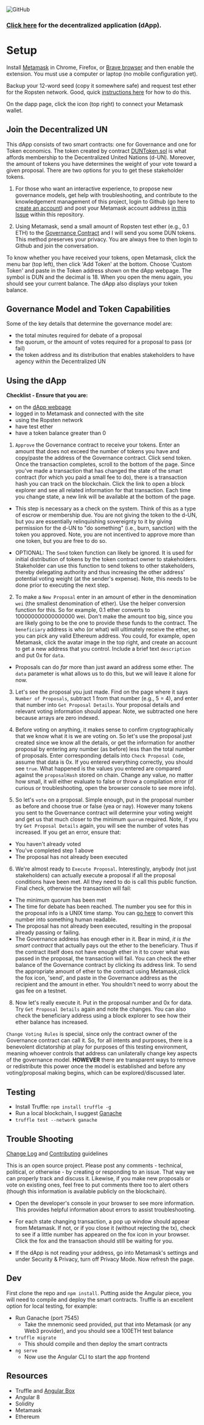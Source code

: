 ![GitHub](https://img.shields.io/github/license/FugueWeb/dapp-dun)

### [Click here](https://fugueweb.com/dev/dun) for the decentralized application (dApp).

# Setup

Install [Metamask](https://metamask.io/) in Chrome, Firefox, or [Brave browser](https://brave.com/) and then enable the extension. You must use a computer or laptop (no mobile configuration yet).

Backup your 12-word seed (copy it somewhere safe) and request test ether for the Ropsten network. Good, quick [instructions here](https://blog.bankex.org/how-to-buy-ethereum-using-metamask-ccea0703daec) for how to do this.

On the dapp page, click the icon (top right) to connect your Metamask wallet.

## Join the Decentralized UN

This dApp consists of two smart contracts: one for Governance and one for Token economics. The token created by contract [DUNToken.sol](https://ropsten.etherscan.io/address/0x034b62Abcd077de0FF079EEbb4598FF6dB0cE6Ea) is what affords membership to the Decentralized United Nations (d-UN). Moreover, the amount of tokens you have determines the weight of your vote toward a given proposal. There are two options for you to get these stakeholder tokens.

1. For those who want an interactive experience, to propose new governance models, get help with troubleshooting, and contribute to the knowledgement management of this project, login to Github (go here to [create an account](https://github.com/join)) and post your Metamask account address [in this Issue](https://github.com/fuguefoundation/dapp-dun/issues/1) within this repository.

2. Using Metamask, send a small amount of Ropsten test ether (e.g., 0.1 ETH) to the [Governance Contract](https://ropsten.etherscan.io/address/0x65757C9A900f19A7d8949Ce323Aa18c29C26204b) and I will send you some DUN tokens. This method preserves your privacy. You are always free to then login to Github and join the conversation.

To know whether you have received your tokens, open Metamask, click the menu bar (top left), then click 'Add Token' at the bottom. Choose 'Custom Token' and paste in the Token address shown on the dApp webpage. The symbol is DUN and the decimal is 18. When you open the menu again, you should see your current balance. The dApp also displays your token balance.

## Governance Model and Token Capabilities

Some of the key details that determine the governance model are:
* the total minutes required for debate of a proposal
* the quorum, or the amount of votes required for a proposal to pass (or fail)
* the token address and its distribution that enables stakeholders to have agency within the Decentralized UN

## Using the dApp

**Checklist - Ensure that you are:** 
* on the [dApp webpage](https://fugueweb.com/dev/dun)
* logged in to Metamask and connected with the site
* using the Ropsten network
* have test ether
* have a token balance greater than 0

1. `Approve` the Governance contract to receive your tokens. Enter an amount that does not exceed the number of tokens you have and copy/paste the address of the Governance contract. Click send token. Once the transaction completes, scroll to the bottom of the page. Since you've made a transaction that has changed the state of the smart contract (for which you paid a small fee to do), there is a transaction hash you can track on the blockchain. Click the link to open a block explorer and see all related information for that transaction. Each time you change state, a new link will be available at the bottom of the page.

* This step is necessary as a check on the system. Think of this as a type of escrow or membership due. You are not giving the token to the d-UN, but you are essentially relinquishing sovereignty to it by giving permission for the d-UN to "do something" (i.e., burn, sanction) with the token you approved. Note, you are not incentived to approve more than one token, but you are free to do so.

* OPTIONAL: The `Send` token function can likely be ignored. It is used for initial distribution of tokens by the token contract owner to stakeholders. Stakeholder can use this function to send tokens to other stakeholders, thereby delegating authority and thus increasing the other address' potential voting weight (at the sender's expense). Note, this needs to be done prior to executing the next step.

2. To make a `New Proposal` enter in an amount of ether in the denomination `wei` (the smallest denomination of ether). Use the helper conversion function for this. So for example, 0.1 ether converts to 100000000000000000 wei. Don't make the amount too big, since you are likely going to be the one to provide these funds to the contract. The `beneficiary` address is who (or what) will ultimately receive the ether, so you can pick any valid Ethereum address. You could, for example, open Metamask, click the avatar image in the top right, and create an account to get a new address that you control. Include a brief text `description` and put 0x for `data`.

* Proposals can do *far* more than just award an address some ether. The `data` parameter is what allows us to do this, but we will leave it alone for now.

3. Let's see the proposal you just made. Find on the page where it says `Number of Proposals`, subtract 1 from that number (e.g., 5 = 4), and enter that number into `Get Proposal Details`. Your proposal details and relevant voting information should appear. Note, we subtracted one here because arrays are zero indexed.

4. Before voting on anything, it makes sense to confirm cryptographically that we know what it is we are voting on. So let's use the proposal just created since we know all the details, or get the information for another proposal by entering any number (as before) less than the total number of proposals. Enter corresponding details into `Check Proposal Code`, assume that data is 0x. If you entered everything correctly, you should see `true`. What happened is the values you entered are compared against the `proposalHash` stored on chain. Change any value, no matter how small, it will either evaluate to false or throw a compilation error (if curious or troubleshooting, open the browser console to see more info).

5. So let's `vote` on a proposal. Simple enough, put in the proposal number as before and choose true or false (yea or nay). However many tokens you sent to the Governance contract will determine your voting weight and get us that much closer to the minimum `quorum` required. Note, if you try `Get Proposal Details` again, you will see the number of votes has increased. If you get an error, ensure that:
* You haven't already voted
* You've completed step 1 above
* The proposal has not already been executed

6. We're almost ready to `Execute Proposal`. Interestingly, anybody (not just stakeholders) can actually execute a proposal if all the proposal conditions have been met. All they need to do is call this public function. Final check, otherwise the transaction will fail:
* The minimum quorum has been met
* The time for debate has been reached. The number you see for this in the proposal info is a UNIX time stamp. You can [go here](https://www.unixtimestamp.com/) to convert this number into something human readable.
* The proposal has not already been executed, resulting in the proposal already passing or failing.
* The Governance address has enough ether in it. Bear in mind, *it is the smart contract* that actually pays out the ether to the beneficiary. Thus if the contract itself does not have enough ether in it to cover what was passed in the proposal, the transaction will fail. You can check the ether balance of the Governance contract by clicking its address link. To send the appropriate amount of ether to the contract using Metamask,click the fox icon, 'send', and paste in the Governance address as the recipient and the amount in ether. You shouldn't need to worry about the gas fee on a testnet.

8. Now let's really execute it. Put in the proposal number and 0x for data. Try `Get Proposal Details` again and note the changes. You can also check the beneficiary address using a block explorer to see how their ether balance has increased.

`Change Voting Rules` is special, since only the contract owner of the Governance contract can call it. So, for all intents and purposes, there is a benevolent dictatorship at play for purposes of this testing environment, meaning whoever controls that address can unilaterally change key aspects of the governance model. **HOWEVER** there are transparent ways to remove or redistribute this power once the model is established and before any voting/proposal making begins, which can be explored/discussed later.

## Testing

* Install Truffle: `npm install truffle -g`
* Run a local blockchain, I suggest [Ganache](https://www.trufflesuite.com/docs/ganache/overview)
* `truffle test --network ganache`

## Trouble Shooting 

[Change Log](https://github.com/FugueWeb/dapp-dun/blob/master/.github/CHANGELOG.md) and [Contributing](https://github.com/FugueWeb/dapp-dun/blob/master/.github/CONTRIBUTING.md) guidelines

This is an open source project. Please post any comments - technical, political, or otherwise - by creating or responding to an issue. That way we can properly track and discuss it. Likewise, if you make new proposals or vote on existing ones, feel free to put comments there too to alert others (though this information is available publicly on the blockchain).

* Open the developer's console in your browser to see more information. This provides helpful information about errors to assist troubleshooting.

* For each state changing transaction, a pop up window should appear from Metamask. If not, or if you close it (without rejecting the tx), check to see if a little number has appeared on the fox icon in your browser. Click the fox and the transaction should still be waiting for you.

* If the dApp is not reading your address, go into Metamask's settings and under Security & Privacy, turn off Privacy Mode. Now refresh the page. 

## Dev

First clone the repo and `npm install`. Putting aside the Angular piece, you will need to compile and deploy the smart contracts. Truffle is an excellent option for local testing, for example:

* Run Ganache (port 7545)
    * Take the mnemonic seed provided, put that into Metamask (or any Web3 provider), and you should see a 100ETH test balance
* `truffle migrate`
    * This should compile and then deploy the smart contracts
* `ng serve`
    * Now use the Angular CLI to start the app frontend

## Resources

* Truffle and [Angular Box](https://truffleframework.com/boxes/angular-truffle-box)
* Angular 8
* Solidity
* Metamask
* Ethereum
